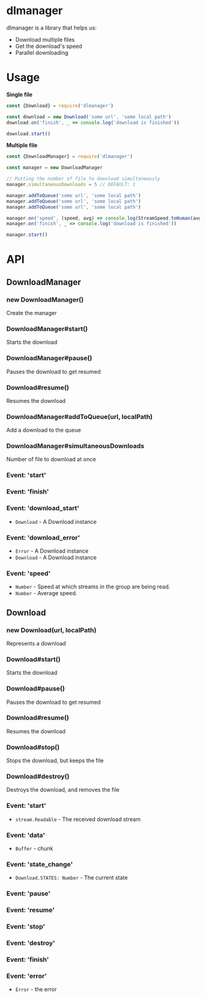 # dlmanager
dlmanager is a library that helps us:
 - Download multiple files
 - Get the download's speed
 - Parallel downloading
 
# Usage
**Single file**
```js
const {Download} = require('dlmanager')

const download = new Download('some url', 'some local path')
download.on('finish', _ => console.log('download is finished'))

download.start()
```


**Multiple file**
```js
const {DownloadManager} = require('dlmanager')

const manager = new DownloadManager

// Putting the number of file to download simultaneously
manager.simultaneousDownloads = 5 // DEFAULT: 1

manager.addToQueue('some url', 'some local path')
manager.addToQueue('some url', 'some local path')
manager.addToQueue('some url', 'some local path')

manager.on('speed', (speed, avg) => console.log(StreamSpeed.toHuman(avg)))
manager.on('finish', _ => console.log('download is finished'))

manager.start()
```

# API
## DownloadManager


### new DownloadManager()

Create the manager

### DownloadManager#start()

Starts the download

### DownloadManager#pause()

Pauses the download to get resumed

### Download#resume()

Resumes the download

### DownloadManager#addToQueue(url, localPath)

Add a download to the queue

### DownloadManager#simultaneousDownloads

Number of file to download at once

### Event: 'start'

### Event: 'finish'

### Event: 'download_start'
* `Download` - A Download instance

### Event: 'download_error'
* `Error` - A Download instance
* `Download` - A Download instance

### Event: 'speed'

* `Number` - Speed at which streams in the group are being read.
* `Number` - Average speed.

## Download

### new Download(url, localPath)

Represents a download

### Download#start()

Starts the download

### Download#pause()

Pauses the download to get resumed

### Download#resume()

Resumes the download

### Download#stop()

Stops the download, but keeps the file

### Download#destroy()

Destroys the download, and removes the file

### Event: 'start'
* `stream.Readable` - The received download stream

### Event: 'data'
* `Buffer` - chunk

### Event: 'state_change'
* `Download.STATES: Number` - The current state

### Event: 'pause'
### Event: 'resume'
### Event: 'stop'
### Event: 'destroy'
### Event: 'finish'

### Event: 'error'
* `Error` - the error
